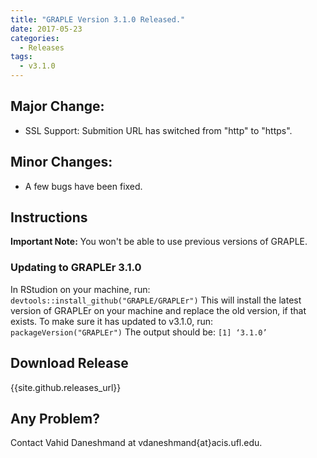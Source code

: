 ```yaml
---
title: "GRAPLE Version 3.1.0 Released."
date: 2017-05-23
categories:
  - Releases
tags:
  - v3.1.0
---
```

## Major Change:
* SSL Support: Submition URL has switched from "http" to "https".

## Minor Changes:
* A few bugs have been fixed.

## Instructions
**Important Note:** You won't be able to use previous versions of GRAPLE.

### Updating to GRAPLEr 3.1.0
In RStudion on your machine, run:
```devtools::install_github("GRAPLE/GRAPLEr")```
This will install the latest version of GRAPLEr on your machine and replace the old version, if that exists.
To make sure it has updated to v3.1.0, run:
```packageVersion("GRAPLEr")```
The output should be:
```[1] ‘3.1.0’```

## Download Release
{{site.github.releases_url}}

## Any Problem?
Contact Vahid Daneshmand at vdaneshmand{at}acis.ufl.edu.
